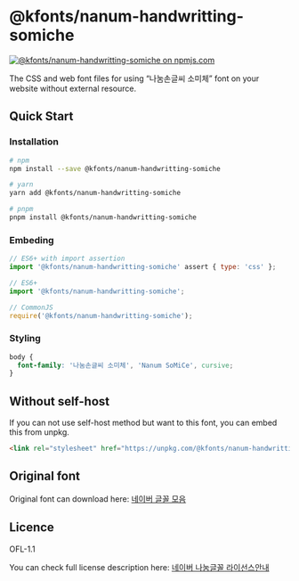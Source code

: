 # @kfonts/nanum-handwritting-somiche

[![@kfonts/nanum-handwritting-somiche on npmjs.com](https://img.shields.io/npm/v/%40kfonts%2Fnanum-handwritting-somiche)](https://www.npmjs.com/package/@kfonts/nanum-handwritting-somiche)

The CSS and web font files for using &OpenCurlyDoubleQuote;나눔손글씨 소미체&CloseCurlyDoubleQuote; font on your website without external resource.

## Quick Start

### Installation

```sh
# npm
npm install --save @kfonts/nanum-handwritting-somiche

# yarn
yarn add @kfonts/nanum-handwritting-somiche

# pnpm
pnpm install @kfonts/nanum-handwritting-somiche
```

### Embeding

```js
// ES6+ with import assertion
import '@kfonts/nanum-handwritting-somiche' assert { type: 'css' };

// ES6+
import '@kfonts/nanum-handwritting-somiche';

// CommonJS
require('@kfonts/nanum-handwritting-somiche');
```

### Styling

```css
body {
  font-family: '나눔손글씨 소미체', 'Nanum SoMiCe', cursive;
}
```

## Without self-host

If you can not use self-host method but want to this font, you can embed this from unpkg.

```html
<link rel="stylesheet" href="https://unpkg.com/@kfonts/nanum-handwritting-somiche/index.css" />
```

## Original font

Original font can download here: [네이버 글꼴 모음](https://hangeul.naver.com/font)

## Licence

OFL-1.1

You can check full license description here: [네이버 나눔글꼴 라이선스안내](https://help.naver.com/service/30016/contents/18088?osType=PC&lang=ko)
